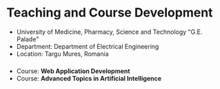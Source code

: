 # Teaching and Course Development
* University of Medicine, Pharmacy, Science and Technology "G.E. Palade"
* Department: Department of Electrical Engineering
* Location: Targu Mures, Romania

###  
* Course: **Web Application Development**
* Course: **Advanced Topics in Artificial Intelligence**
